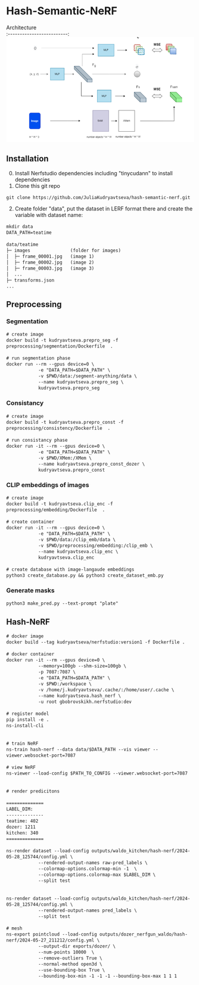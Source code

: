 # Hash-Semantic-NeRF


Architecture     
:-------------------------:
![](https://github.com/JuliaKudryavtseva/hash-semantic-nerf/blob/main/assets/training.png)  
## Installation
0. Install Nerfstudio dependencies including "tinycudann" to install dependencies 
1. Clone this git repo
```
git clone https://github.com/JuliaKudryavtseva/hash-semantic-nerf.git
```
2. Create folder "data", put the dataset in LERF format there and create the variable with dataset name:
```
mkdir data
DATA_PATH=teatime

data/teatime
├─ images               (folder for images)
│  ├─ frame_00001.jpg   (image 1)
│  ├─ frame_00002.jpg   (image 2)
│  ├─ frame_00003.jpg   (image 3)    
│  ...
├─ transforms.json
...

```

## Preprocessing
### Segmentation 
```
# create image
docker build -t kudryavtseva.prepro_seg -f preprocessing/segmentation/Dockerfile  .

# run segmentation phase
docker run --rm --gpus device=0 \
            -e "DATA_PATH=$DATA_PATH" \
            -v $PWD/data:/segment-anything/data \
            --name kudryavtseva.prepro_seg \
            kudryavtseva.prepro_seg
```




### Consistancy
```
# create image
docker build -t kudryavtseva.prepro_const -f preprocessing/consistency/Dockerfile  .

# run consistancy phase
docker run -it --rm --gpus device=0 \
            -e "DATA_PATH=$DATA_PATH" \
            -v $PWD/XMem:/XMem \
            --name kudryavtseva.prepro_const_dozer \
            kudryavtseva.prepro_const
```


### CLIP embeddings of images
```
# create image
docker build -t kudryavtseva.clip_enc -f preprocessing/embedding/Dockerfile  .

# create container
docker run -it --rm --gpus device=0 \
            -e "DATA_PATH=$DATA_PATH" \
            -v $PWD/data:/clip_emb/data \
            -v $PWD/preprocessing/embedding:/clip_emb \
            --name kudryavtseva.clip_enc \
            kudryavtseva.clip_enc

# create database with image-langaude embeddings
python3 create_database.py && python3 create_dataset_emb.py

```

### Generate masks

```
python3 make_pred.py --text-prompt "plate"

```




## Hash-NeRF

```
# docker image
docker build --tag kudryavtseva/nerfstudio:version1 -f Dockerfile .

# docker container
docker run -it --rm --gpus device=0 \
            --memory=100gb --shm-size=100gb \
            -p 7087:7087 \
            -e "DATA_PATH=$DATA_PATH" \
            -v $PWD:/workspace \
            -v /home/j.kudryavtseva/.cache/:/home/user/.cache \
            --name kudryavtseva.hash_nerf \
            -u root gbobrovskikh.nerfstudio:dev   

# register model
pip install -e . 
ns-install-cli


# train NeRF
ns-train hash-nerf --data data/$DATA_PATH --vis viewer --viewer.websocket-port=7087

# view NeRF
ns-viewer --load-config $PATH_TO_CONFIG --viewer.websocket-port=7087


# render predicitons

==============
LABEL_DIM:
--------------
teatime: 402
dozer: 1211
kitchen: 340
==============

ns-render dataset --load-config outputs/waldo_kitchen/hash-nerf/2024-05-28_125744/config.yml \
            --rendered-output-names raw-pred_labels \
            --colormap-options.colormap-min -1  \
            --colormap-options.colormap-max $LABEL_DIM \
            --split test


ns-render dataset --load-config outputs/waldo_kitchen/hash-nerf/2024-05-28_125744/config.yml \
            --rendered-output-names pred_labels \
            --split test

# mesh
ns-export pointcloud --load-config outputs/dozer_nerfgun_waldo/hash-nerf/2024-05-27_211212/config.yml \ 
            --output-dir exports/dozer/ \
            --num-points 10000  \
            --remove-outliers True \
            --normal-method open3d \
            --use-bounding-box True \
            --bounding-box-min -1 -1 -1 --bounding-box-max 1 1 1

```

